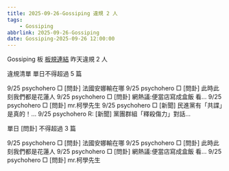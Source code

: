 ```yaml
---
title: 2025-09-26-Gossiping 違規 2 人
tags:
    - Gossiping
abbrlink: 2025-09-26-Gossiping
date: Gossiping-2025-09-26 12:00:00
---
```

Gossiping 板 [板規連結](https://www.ptt.cc/bbs/Gossiping/M.1637425085.A.07D.html)
昨天違規 2 人
<!-- more -->

違規清單
單日不得超過 5 篇

9/25 psychohero □ [問卦] 法國安娜輸在哪
9/25 psychohero □ [問卦] 此時此刻我們都是花蓮人
9/25 psychohero □ [問卦] 網熱議:便當店寫成盒飯 看…
9/25 psychohero □ [問卦] mr.柯學先生
9/25 psychohero □ [新聞] 民進黨有「共諜」是真的！…
9/25 psychohero R: [新聞] 黨團群組「釋殺傷力」對話…

單日 [問卦] 不得超過 3 篇

9/25 psychohero □ [問卦] 法國安娜輸在哪
9/25 psychohero □ [問卦] 此時此刻我們都是花蓮人
9/25 psychohero □ [問卦] 網熱議:便當店寫成盒飯 看…
9/25 psychohero □ [問卦] mr.柯學先生
